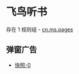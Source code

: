 # 飞鸟听书

存在 1 规则组 - [cn.ms.pages](/src/apps/cn.ms.pages.ts)

## 弹窗广告

- [快照-0](https://i.gkd.li/import/13450787)
